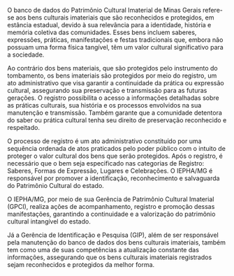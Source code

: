 O banco de dados do Patrimônio Cultural Imaterial de Minas Gerais refere-se aos bens culturais imateriais que são reconhecidos e protegidos, em estância estadual, devido à sua relevância para a identidade, história e memória coletiva das comunidades. Esses bens incluem saberes, expressões, práticas, manifestações e festas tradicionais que, embora não possuam uma forma física tangível, têm um valor cultural significativo para a sociedade.

Ao contrário dos bens materiais, que são protegidos pelo instrumento do tombamento, os bens imateriais são protegidos por meio do registro, um ato administrativo que visa garantir a continuidade da prática ou expressão cultural, assegurando sua preservação e transmissão para as futuras gerações. O registro possibilita o acesso a informações detalhadas sobre as práticas culturais, sua história e os processos envolvidos na sua manutenção e transmissão. Também garante que a comunidade detentora do saber ou prática cultural tenha seu direito de preservação reconhecido e respeitado.

O processo de registro é um ato administrativo constituído por uma sequência ordenada de atos praticados pelo poder público com o intuito de proteger o valor cultural dos bens que serão protegidos. Após o registro, é necessário que o bem seja especificado nas categorias de Registro: Saberes, Formas de Expressão, Lugares e Celebrações. O IEPHA/MG é responsável por promover a identificação, reconhecimento e salvaguarda do Patrimônio Cultural do estado.

O IEPHA/MG, por meio de sua Gerência de Patrimônio Cultural Imaterial (GPCI), realiza ações de acompanhamento, registro e promoção dessas manifestações, garantindo a continuidade e a valorização do patrimônio cultural intangível do estado.

Já a Gerência de Identificação e Pesquisa (GIP), além de ser responsável pela manutenção do banco de dados dos bens culturais imateriais, também tem como uma de suas competências a atualização constante das informações, assegurando que os bens culturais imateriais registrados sejam reconhecidos e protegidos da melhor forma.
